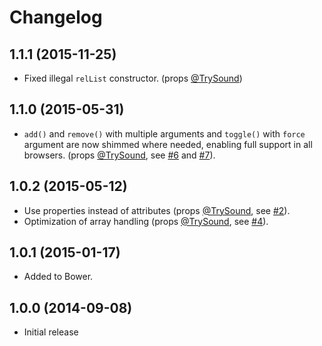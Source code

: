 # Changelog
## 1.1.1 (2015-11-25)
* Fixed illegal `relList` constructor. (props [@TrySound](https://github.com/TrySound))

## 1.1.0 (2015-05-31)
* `add()` and `remove()` with multiple arguments and `toggle()` with `force` argument are now shimmed where needed, enabling full support in all browsers.
(props [@TrySound](https://github.com/TrySound), see [#6](https://github.com/jwilsson/domtokenlist/pull/6) and [#7](https://github.com/jwilsson/domtokenlist/pull/7)).

## 1.0.2 (2015-05-12)
* Use properties instead of attributes (props [@TrySound](https://github.com/TrySound), see [#2](https://github.com/jwilsson/domtokenlist/issues/2)).
* Optimization of array handling (props [@TrySound](https://github.com/TrySound), see [#4](https://github.com/jwilsson/domtokenlist/issues/4)).

## 1.0.1 (2015-01-17)
* Added to Bower.

## 1.0.0 (2014-09-08)
* Initial release
